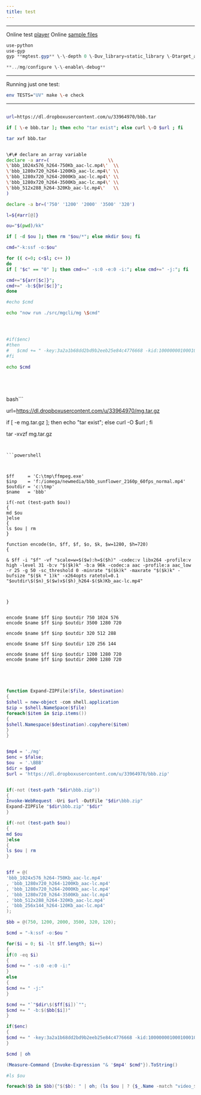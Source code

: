 ```yaml
---
title: test
---
```


----------

[PLAY]: https://cdn.rawgit.com/mediagoom/Play/v0.0.3/index.html?src=https://cdn.rawgit.com/mediagoom/Play/v0.0.2/bb "Media Goom Sample Player"

[TAR]: https://dl.dropboxusercontent.com/u/33964970/bbb.tar "sample files"

Online test [player][PLAY]
Online [sample files][TAR] 


```powershell
use-python
use-gyp
gyp **mgtest.gyp** \-\-depth 0 \-Duv_library=static_library \-Dtarget_arch=ia32 \-I../deps/libuv/common.gypi

**../mg/configure \-\-enable\-debug**
```

----------

Running just one test:

```bash
env TESTS="UV" make \-e check
```

----------
```bash

url=https://dl.dropboxusercontent.com/u/33964970/bbb.tar

if [ \-e bbb.tar ]; then echo "tar exist"; else curl \-O $url ; fi

tar xvf bbb.tar 


\#\# declare an array variable
declare -a arr=(                      \\
\'bbb_1024x576_h264-750Kb_aac-lc.mp4\'  \\
\'bbb_1280x720_h264-1200Kb_aac-lc.mp4\' \\
\'bbb_1280x720_h264-2000Kb_aac-lc.mp4\' \\
\'bbb_1280x720_h264-3500Kb_aac-lc.mp4\' \\
\'bbb_512x288_h264-320Kb_aac-lc.mp4\'   \\
)

declare -a br=('750' '1200' '2000' '3500' '320')

l=${#arr[@]}

ou="$(pwd)/kk"

if [ -d $ou ]; then rm "$ou/*"; else mkdir $ou; fi

cmd="-k:ssf -o:$ou"

for (( c=0; c<$l; c++ ))
do  
if [ "$c" == "0" ]; then cmd+=" -s:0 -e:0 -i:"; else cmd+=" -j:"; fi

cmd+="${arr[$c]}";
cmd+=" -b:${br[$c]}";
done

#echo $cmd

echo "now run ./src/mgcli/mg \$cmd"




#if($enc)
#then
#	$cmd += " -key:3a2a1b68dd2bd9b2eeb25e84c4776668 -kid:10000000100010001000100000000001 `"-playreadyurl:http://playready.directtaps.net/pr/svc/rightsmanager.asmx?PlayRight=1&amp;UseSimpleNonPersistentLicense=1`" -senc_flags:0  -clearkey:true"
#fi

echo $cmd






```

bash```

url=https://dl.dropboxusercontent.com/u/33964970/mg.tar.gz

if [ -e mg.tar.gz ]; then echo "tar exist"; else curl -O $url ; fi

tar -xvzf mg.tar.gz

```


```powershell



$ff     = 'C:\tmp\ffmpeg.exe'
$inp    = 'f:/iomega/newmedia/bbb_sunflower_2160p_60fps_normal.mp4'
$outdir = 'c:\tmp'
$name   = 'bbb'

if(-not (test-path $ou))
{
md $ou
}else
{
ls $ou | rm
}

function encode($n, $ff, $f, $o, $k, $w=1280, $h=720)
{

& $ff -i "$f" -vf "scale=w=$($w):h=$($h)" -codec:v libx264 -profile:v high -level 31 -b:v "$($k)k" -b:a 96k -codec:a aac -profile:a aac_low -r 25 -g 50 -sc_threshold 0 -minrate "$($k)k" -maxrate "$($k)k" -bufsize "$($k * 1)k" -x264opts ratetol=0.1 "$outdir\$($n)_$($w)x$($h)_h264-$($k)Kb_aac-lc.mp4"



}


encode $name $ff $inp $outdir 750 1024 576
encode $name $ff $inp $outdir 3500 1280 720

encode $name $ff $inp $outdir 320 512 288

encode $name $ff $inp $outdir 120 256 144

encode $name $ff $inp $outdir 1200 1280 720
encode $name $ff $inp $outdir 2000 1280 720



```

```powershell


function Expand-ZIPFile($file, $destination)
{
$shell = new-object -com shell.application
$zip = $shell.NameSpace($file)
foreach($item in $zip.items())
{
$shell.Namespace($destination).copyhere($item)
}
}


$mp4 = './mg'
$enc = $false;
$ou  = '.\BBB'
$dir = $pwd
$url = 'https://dl.dropboxusercontent.com/u/33964970/bbb.zip'


if(-not (test-path "$dir\bbb.zip"))
{
Invoke-WebRequest -Uri $url -OutFile "$dir\bbb.zip"
Expand-ZIPFile "$dir\bbb.zip" "$dir"
}

if(-not (test-path $ou))
{
md $ou
}else
{
ls $ou | rm
}


$ff = @(
'bbb_1024x576_h264-750Kb_aac-lc.mp4'
, 'bbb_1280x720_h264-1200Kb_aac-lc.mp4' 
, 'bbb_1280x720_h264-2000Kb_aac-lc.mp4' 
, 'bbb_1280x720_h264-3500Kb_aac-lc.mp4'
, 'bbb_512x288_h264-320Kb_aac-lc.mp4'
, 'bbb_256x144_h264-120Kb_aac-lc.mp4'
);

$bb = @(750, 1200, 2000, 3500, 320, 120); 

$cmd = "-k:ssf -o:$ou "

for($i = 0; $i -lt $ff.length; $i++)
{
if(0 -eq $i)
{
$cmd += " -s:0 -e:0 -i:"
}
else
{
$cmd += " -j:"
}

$cmd += "`"$dir\$($ff[$i])`"";
$cmd += " -b:$($bb[$i])"
}

if($enc)
{
$cmd += " -key:3a2a1b68dd2bd9b2eeb25e84c4776668 -kid:10000000100010001000100000000001 `"-playreadyurl:http://playready.directtaps.net/pr/svc/rightsmanager.asmx?PlayRight=1&amp;UseSimpleNonPersistentLicense=1`" -senc_flags:0  -clearkey:true"
}

$cmd | oh

(Measure-Command {Invoke-Expression "& '$mp4' $cmd"}).ToString()

#ls $ou

foreach($b in $bb){"$($b): " | oh; (ls $ou | ? {$_.Name -match "video_$($b)000_"} | measure-object -maximum -property 'length').maximum / 2 * 8 / 1024}

```



